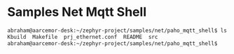 # Samples Net Mqtt Shell

```sh
abraham@aarcemor-desk:~/zephyr-project/samples/net/paho_mqtt_shell$ ls
Kbuild  Makefile  prj_ethernet.conf  README  src
abraham@aarcemor-desk:~/zephyr-project/samples/net/paho_mqtt_shell$ 
```

